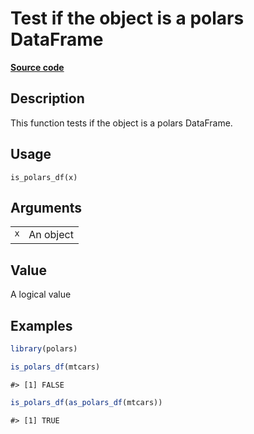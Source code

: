 

# Test if the object is a polars DataFrame

[**Source code**](https://github.com/pola-rs/r-polars/tree/main/R/is_polars.R#L11)

## Description

This function tests if the object is a polars DataFrame.

## Usage

<pre><code class='language-R'>is_polars_df(x)
</code></pre>

## Arguments

<table>
<tr>
<td style="white-space: nowrap; font-family: monospace; vertical-align: top">
<code id="is_polars_df_:_x">x</code>
</td>
<td>
An object
</td>
</tr>
</table>

## Value

A logical value

## Examples

``` r
library(polars)

is_polars_df(mtcars)
```

    #> [1] FALSE

``` r
is_polars_df(as_polars_df(mtcars))
```

    #> [1] TRUE

